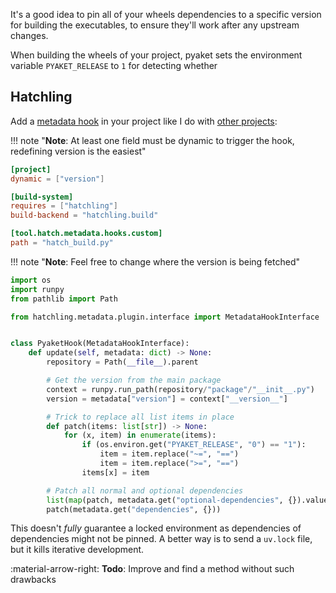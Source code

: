 It's a good idea to pin all of your wheels dependencies to a specific version for building the executables, to ensure they'll work after any upstream changes.

<!-- Add example of fastapi, transformers updates causing issues -->

When building the wheels of your project, pyaket sets the environment variable `PYAKET_RELEASE` to `1` for detecting whether

## Hatchling

Add a [metadata hook](https://hatch.pypa.io/1.6/plugins/metadata-hook/reference/) in your project like I do with [other projects](https://github.com/BrokenSource/BrokenSource/blob/main/Broken/Hatch.py):

!!! note "**Note**: At least one field must be dynamic to trigger the hook, redefining version is the easiest"

```toml title="<small>pyproject.toml</small>"
[project]
dynamic = ["version"]

[build-system]
requires = ["hatchling"]
build-backend = "hatchling.build"

[tool.hatch.metadata.hooks.custom]
path = "hatch_build.py"
```

!!! note "**Note**: Feel free to change where the version is being fetched"

```python title="<small>hatch_build.py</small>"
import os
import runpy
from pathlib import Path

from hatchling.metadata.plugin.interface import MetadataHookInterface


class PyaketHook(MetadataHookInterface):
    def update(self, metadata: dict) -> None:
        repository = Path(__file__).parent

        # Get the version from the main package
        context = runpy.run_path(repository/"package"/"__init__.py")
        version = metadata["version"] = context["__version__"]

        # Trick to replace all list items in place
        def patch(items: list[str]) -> None:
            for (x, item) in enumerate(items):
                if (os.environ.get("PYAKET_RELEASE", "0") == "1"):
                    item = item.replace("~=", "==")
                    item = item.replace(">=", "==")
                items[x] = item

        # Patch all normal and optional dependencies
        list(map(patch, metadata.get("optional-dependencies", {}).values()))
        patch(metadata.get("dependencies", {}))
```

This doesn't _fully_ guarantee a locked environment as dependencies of dependencies might not be pinned. A better way is to send a `uv.lock` file, but it kills iterative development.

:material-arrow-right: **Todo**: Improve and find a method without such drawbacks
